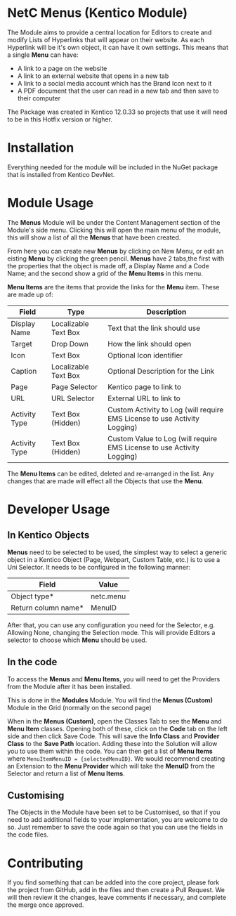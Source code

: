 # NetC Menus (Kentico Module)

The Module aims to provide a central location for Editors to create and modify Lists of Hyperlinks that will appear on their website.
As each Hyperlink will be it's own object, it can have it own settings. This means that a single **Menu** can have:
* A link to a page on the website
* A link to an external website that opens in a new tab
* A link to a social media account which has the Brand Icon next to it
* A PDF document that the user can read in a new tab and then save to their computer

The Package was created in Kentico 12.0.33 so projects that use it will need to be in this Hotfix version or higher.

# Installation
Everything needed for the module will be included in the NuGet package that is installed from Kentico DevNet.

# Module Usage
The **Menus** Module will be under the Content Management section of the Module's side menu.
Clicking this will open the main menu of the module, this will show a list of all the **Menus** that have been created. 

From here you can create new **Menus** by clicking on New Menu, or edit an eisting **Menu** by clicking the green pencil.
**Menus** have 2 tabs,the first with the properties that the object is made off, a Display Name and a Code Name; and the second show a grid of the **Menu Items** in this menu.

**Menu Items** are the items that provide the links for the **Menu** item. These are made up of:

| Field | Type | Description  |
| --- | --- | --- |
| Display Name | Localizable Text Box | Text that the link should use |
| Target | Drop Down | How the link should open |
| Icon | Text Box | Optional Icon identifier |
| Caption | Localizable Text Box | Optional Description for the Link |
| Page | Page Selector | Kentico page to link to |
| URL | URL Selector | External URL to link to |
| Activity Type | Text Box (Hidden) | Custom Activity to Log (will require EMS License to use Activity Logging) |
| Activity Type | Text Box (Hidden) | Custom Value to Log (will require EMS License to use Activity Logging) |

The **Menu Items** can be edited, deleted and re-arranged in the list. Any changes that are made will effect all the Objects that use the **Menu**.

# Developer Usage
## In Kentico Objects
**Menus** need to be selected to be used, the simplest way to select a generic object in a Kentico Object (Page, Webpart, Custom Table, etc.) is to use a Uni Selector.
It needs to be configured in the following manner:

| Field | Value |
| --- | --- |
| Object type* | netc.menu |
| Return column name* | MenuID |

After that, you can use any configuration you need for the Selector, e.g. Allowing None, changing the Selection mode.
This will provide Editors a selector to choose which **Menu** should be used.

## In the code
To access the **Menus** and **Menu Items**, you will need to get the Providers from the Module after it has been installed.

This is done in the **Modules** Module. You will find the **Menus (Custom)** Module in the Grid (normally on the second page)

When in the **Menus (Custom)**, open the Classes Tab to see the **Menu** and **Menu Item** classes. Opening both of these, click on the **Code** tab on the left side and then click Save Code.
This will save the **Info Class** and **Provider Class** to the **Save Path** location. Adding these into the Solution will allow you to use them within the code.
You can then get a list of **Menu Items** where `MenuItemMenuID = {selectedMenuID}`.
We would recommend creating an Extension to the **Menu Provider** which will take the **MenuID** from the Selector and return a list of **Menu Items**.

## Customising
The Objects in the Module have been set to be Customised, so that if you need to add additional fields to your implementation, you are welcome to do so.
Just remember to save the code again so that you can use the fields in the code files.

# Contributing
If you find something that can be added into the core project, please fork the project from GitHub, add in the files and then create a Pull Request. We will then review it the changes, leave comments if necessary, and complete the merge once approved.
